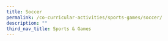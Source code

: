 ```yaml
---
title: Soccer
permalink: /co-curricular-activities/sports-games/soccer/
description: ""
third_nav_title: Sports & Games
---
```

